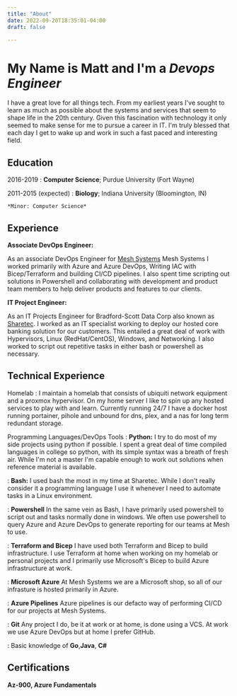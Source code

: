 ```yaml
---
title: "About"
date: 2022-09-20T18:35:01-04:00
draft: false

---
```


# My Name is Matt and I'm a *Devops Engineer*

I have a great love for all things tech. From my earliest years I've sought to learn as much as possible about the systems and services that seem to shape life in the 20th century. Given this fascination with technology it only seemed to make sense for me to pursue a career in IT. I'm truly blessed that each day I get to wake up and work in such a fast paced and interesting field.




Education
---------

2016-2019
:   **Computer Science**; Purdue University (Fort Wayne)


2011-2015 (expected)
:   **Biology**; Indiana University (Bloomington, IN)

    *Minor: Computer Science*

Experience
----------

**Associate DevOps Engineer:**

As an associate DevOps Engineer for [Mesh Systems](https://meshsystems.com/) Mesh Systems I worked primarily with Azure and Azure DevOps, Writing IAC with Bicep/Terraform and building CI/CD pipelines. I also spent time scripting out solutions in Powershell and collaborating with development and product team members to help deliver products and features to our clients.

**IT Project Engineer:**

As an IT Projects Engineer for Bradford-Scott Data Corp also known as [Sharetec](https://www.sharetec.com/). I worked as an IT specialist working to deploy our hosted core banking solution for our customers. This entailed a great deal of work with Hypervisors, Linux (RedHat/CentOS), Windows, and Networking. I also worked to script out repetitive tasks in either bash or powershell as necessary. 

Technical Experience
--------------------

Homelab
:   I maintain a homelab that consists of ubiquiti network equipment and a proxmox hypervisor. On my home server I like to spin up any hosted services to play with and learn. Currently running 24/7 I have a docker host running portainer, pihole and unbound for dns, plex, and a nas for long term redundant storage. 


Programming Languages/DevOps Tools
:   **Python:** I try to do most of my side projects using python if possible. I spent a great deal of time compiled languages in college so python, with its simple syntax was a breath of fresh air. While I'm not a master I'm capable enough to work out solutions when reference material is available. 

:   **Bash:** I used bash the most in my time at Sharetec. While I don't really consider it a programming language I use it whenever I need to automate tasks in a Linux environment.

:   **Powershell** In the same vein as Bash, I have primarily used powershell to script out and tasks normally done in windows. We often use powershell to query Azure and Azure DevOps to generate reporting for our teams at Mesh to use.

:   **Terraform and Bicep** I have used both Terraform and Bicep to build infrastructure. I use Terraform at home when working on my homelab or personal projects and I primarily use Microsoft's Bicep to build Azure infrastructure at work.

:   **Microsoft Azure** At Mesh Systems we are a Microsoft shop, so all of our infrasture is hosted primarily in Azure.

:   **Azure Pipelines** Azure pipelines is our defacto way of performing CI/CD for our projects at Mesh Systems.

:   **Git** Any project I do, be it at work or at home, is done using a VCS. At work we use Azure DevOps but at home I prefer GitHub.

:   Basic knowledge of **Go**,**Java**, **C#**

Certifications
----------------------------------------

**Az-900, Azure Fundamentals**